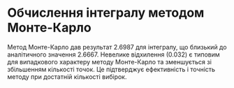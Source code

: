 # Обчислення інтегралу методом Монте-Карло

Метод Монте-Карло дав результат 2.6987 для інтегралу, що близький до аналітичного значення 2.6667. Невелике відхилення (0.032) є типовим для випадкового характеру методу Монте-Карло та зменшується зі збільшенням кількості точок. Це підтверджує ефективність і точність методу при достатній кількості вибірок.